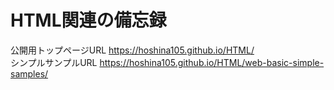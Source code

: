 # HTML関連の備忘録
公開用トップページURL  https://hoshina105.github.io/HTML/   
シンプルサンプルURL    https://hoshina105.github.io/HTML/web-basic-simple-samples/
